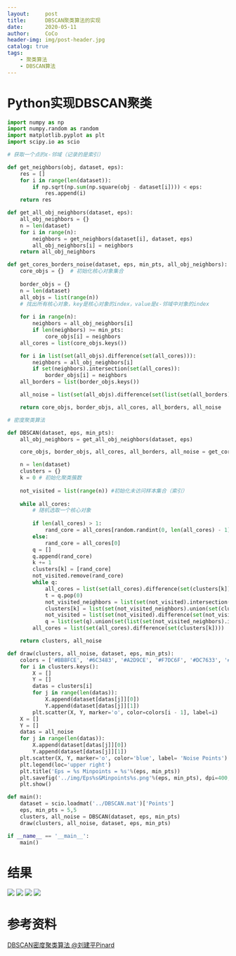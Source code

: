 ```yaml
---
layout:     post
title:      DBSCAN聚类算法的实现
date:       2020-05-11
author:     CoCo
header-img: img/post-header.jpg
catalog: true
tags:
    - 聚类算法
    - DBSCAN算法
---
```


<head>
    <script src="https://cdn.mathjax.org/mathjax/latest/MathJax.js?config=TeX-AMS-MML_HTMLorMML" type="text/javascript"></script>
    <script type="text/x-mathjax-config">
        MathJax.Hub.Config({
            tex2jax: {
            skipTags: ['script', 'noscript', 'style', 'textarea', 'pre'],
            inlineMath: [['$','$']]
            }
        });
    </script>
</head>

# Python实现DBSCAN聚类
```py
import numpy as np
import numpy.random as random
import matplotlib.pyplot as plt
import scipy.io as scio

# 获取一个点的ε-邻域（记录的是索引）

def get_neighbors(obj, dataset, eps):
    res = []
    for i in range(len(dataset)):
        if np.sqrt(np.sum(np.square(obj - dataset[i]))) < eps:
            res.append(i)
    return res

def get_all_obj_neighbors(dataset, eps):
    all_obj_neighbors = {}
    n = len(dataset)
    for i in range(n):
        neighbors = get_neighbors(dataset[i], dataset, eps)
        all_obj_neighbors[i] = neighbors
    return all_obj_neighbors

def get_cores_borders_noise(dataset, eps, min_pts, all_obj_neighbors):
    core_objs = {}  # 初始化核心对象集合
    
    border_objs = {}
    n = len(dataset)
    all_objs = list(range(n))
    # 找出所有核心对象，key是核心对象的index，value是ε-邻域中对象的index
    
    for i in range(n):
        neighbors = all_obj_neighbors[i]
        if len(neighbors) >= min_pts:
            core_objs[i] = neighbors
    all_cores = list(core_objs.keys())

    for i in list(set(all_objs).difference(set(all_cores))):
        neighbors = all_obj_neighbors[i]
        if set(neighbors).intersection(set(all_cores)):
            border_objs[i] = neighbors
    all_borders = list(border_objs.keys())

    all_noise = list(set(all_objs).difference(set(list(set(all_borders).union(set(all_cores))))))

    return core_objs, border_objs, all_cores, all_borders, all_noise

# 密度聚类算法

def DBSCAN(dataset, eps, min_pts):
    all_obj_neighbors = get_all_obj_neighbors(dataset, eps)

    core_objs, border_objs, all_cores, all_borders, all_noise = get_cores_borders_noise(dataset, eps, min_pts, all_obj_neighbors)

    n = len(dataset)
    clusters = {}
    k = 0 # 初始化聚类簇数
    
    not_visited = list(range(n)) #初始化未访问样本集合（索引）
    
    while all_cores:
        # 随机选取一个核心对象
        
        if len(all_cores) > 1:
            rand_core = all_cores[random.randint(0, len(all_cores) - 1)]
        else:
            rand_core = all_cores[0]
        q = []
        q.append(rand_core)
        k += 1
        clusters[k] = [rand_core]
        not_visited.remove(rand_core)
        while q:
            all_cores = list(set(all_cores).difference(set(clusters[k])))
            t = q.pop(0)
            not_visited_neighbors = list(set(not_visited).intersection(set(all_obj_neighbors[t])))
            clusters[k] = list(set(not_visited_neighbors).union(set(clusters[k])))
            not_visited = list(set(not_visited).difference(set(not_visited_neighbors)))
            q = list(set(q).union(set(list(set(not_visited_neighbors).intersection(set(all_cores))))))
        all_cores = list(set(all_cores).difference(set(clusters[k])))

    return clusters, all_noise

def draw(clusters, all_noise, dataset, eps, min_pts):
    colors = ['#BB8FCE', '#6C3483', '#A2D9CE', '#F7DC6F', '#DC7633', '#A93226']
    for i in clusters.keys():
        X = []
        Y = []
        datas = clusters[i]
        for j in range(len(datas)):
            X.append(dataset[datas[j]][0])
            Y.append(dataset[datas[j]][1])
        plt.scatter(X, Y, marker='o', color=colors[i - 1], label=i)
    X = []
    Y = []
    datas = all_noise
    for j in range(len(datas)):
        X.append(dataset[datas[j]][0])
        Y.append(dataset[datas[j]][1])
    plt.scatter(X, Y, marker='o', color='blue', label= 'Noise Points')
    plt.legend(loc='upper right')
    plt.title('Eps = %s Minpoints = %s'%(eps, min_pts))
    plt.savefig('../img/Eps%s&Minpoints%s.png'%(eps, min_pts), dpi=400, bbox_inches='tight')
    plt.show()

def main():
    dataset = scio.loadmat('../DBSCAN.mat')['Points']
    eps, min_pts = 5,5
    clusters, all_noise = DBSCAN(dataset, eps, min_pts)
    draw(clusters, all_noise, dataset, eps, min_pts)

if __name__ == '__main__':
    main()
```
# 结果
![](https://raw.githubusercontent.com/imcccoco/blogimg0/master/img/Eps5&Minpoints5.png)
![](https://raw.githubusercontent.com/imcccoco/blogimg0/master/img/Eps5&Minpoints10.png)
![](https://raw.githubusercontent.com/imcccoco/blogimg0/master/img/Eps10&Minpoints5.png)
![](https://raw.githubusercontent.com/imcccoco/blogimg0/master/img/Eps10&Minpoints10.png)

# 参考资料
[DBSCAN密度聚类算法 @刘建平Pinard](https://www.cnblogs.com/pinard/p/6208966.html)
